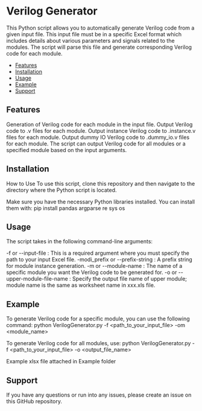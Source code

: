 # Verilog Generator
This Python script allows you to automatically generate Verilog code from a given input file. This input file must be in a specific Excel format which includes details about various parameters and signals related to the modules. The script will parse this file and generate corresponding Verilog code for each module.

- [Features](#features)
- [Installation](#installation)
- [Usage](#usage)
- [Example](#example)
- [Support](#support)


## Features
Generation of Verilog code for each module in the input file.
Output Verilog code to .v files for each module.
Output instance Verilog code to .instance.v files for each module.
Output dummy IO Verilog code to .dummy_io.v files for each module.
The script can output Verilog code for all modules or a specified module based on the input arguments.

## Installation
How to Use
To use this script, clone this repository and then navigate to the directory where the Python script is located.

Make sure you have the necessary Python libraries installed. You can install them with:
pip install pandas argparse re sys os

## Usage
The script takes in the following command-line arguments:

-f or --input-file : This is a required argument where you must specify the path to your input Excel file.
-modi_prefix or --prefix-string : A prefix string for module instance generation.
-m or --module-name : The name of a specific module you want the Verilog code to be generated for.
-o or --upper-module-file-name : Specify the output file name of upper module; module name is the same as worksheet name in xxx.xls file.

## Example
To generate Verilog code for a specific module, you can use the following command:
python VerilogGenerator.py -f <path_to_your_input_file> -om <module_name>

To generate Verilog code for all modules, use:
python VerilogGenerator.py -f <path_to_your_input_file> -o <output_file_name>

Example xlsx file attached in Example folder

## Support
If you have any questions or run into any issues, please create an issue on this GitHub repository.
